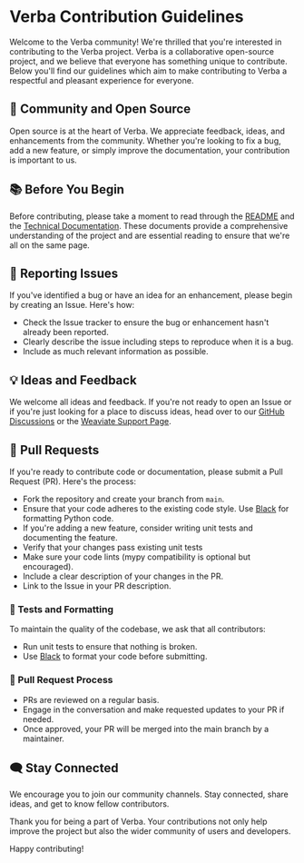# Verba Contribution Guidelines

Welcome to the Verba community! We're thrilled that you're interested in contributing to the Verba project. Verba is a collaborative open-source project, and we believe that everyone has something unique to contribute. Below you'll find our guidelines which aim to make contributing to Verba a respectful and pleasant experience for everyone.

## 🌟 Community and Open Source

Open source is at the heart of Verba. We appreciate feedback, ideas, and enhancements from the community. Whether you're looking to fix a bug, add a new feature, or simply improve the documentation, your contribution is important to us.

## 📚 Before You Begin

Before contributing, please take a moment to read through the [README](https://github.com/weaviate/Verba/README.md) and the [Technical Documentation](https://github.com/weaviate/Verba/TECHNICAL.md). These documents provide a comprehensive understanding of the project and are essential reading to ensure that we're all on the same page.

## 🐛 Reporting Issues

If you've identified a bug or have an idea for an enhancement, please begin by creating an Issue. Here's how:

- Check the Issue tracker to ensure the bug or enhancement hasn't already been reported.
- Clearly describe the issue including steps to reproduce when it is a bug.
- Include as much relevant information as possible.

## 💡 Ideas and Feedback

We welcome all ideas and feedback. If you're not ready to open an Issue or if you're just looking for a place to discuss ideas, head over to our [GitHub Discussions](https://github.com/weaviate/Verba/discussions) or the [Weaviate Support Page](https://forum.weaviate.io/).

## 📝 Pull Requests

If you're ready to contribute code or documentation, please submit a Pull Request (PR). Here's the process:

- Fork the repository and create your branch from `main`.
- Ensure that your code adheres to the existing code style. Use [Black](https://github.com/psf/black) for formatting Python code.
- If you're adding a new feature, consider writing unit tests and documenting the feature.
- Verify that your changes pass existing unit tests
- Make sure your code lints (mypy compatibility is optional but encouraged).
- Include a clear description of your changes in the PR.
- Link to the Issue in your PR description.

### 🧪 Tests and Formatting

To maintain the quality of the codebase, we ask that all contributors:

- Run unit tests to ensure that nothing is broken.
- Use [Black](https://github.com/psf/black) to format your code before submitting.

### 🔄 Pull Request Process

- PRs are reviewed on a regular basis.
- Engage in the conversation and make requested updates to your PR if needed.
- Once approved, your PR will be merged into the main branch by a maintainer.

## 🗨️ Stay Connected

We encourage you to join our community channels. Stay connected, share ideas, and get to know fellow contributors.

Thank you for being a part of Verba. Your contributions not only help improve the project but also the wider community of users and developers.

Happy contributing!
